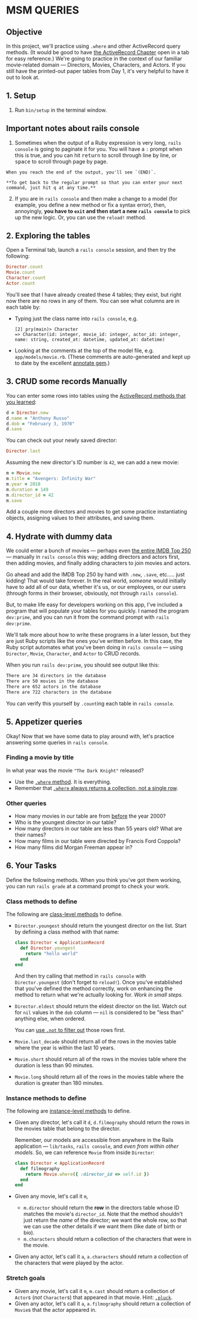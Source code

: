 # MSM QUERIES


## Objective

In this project, we'll practice using `.where` and other ActiveRecord query methods. (It would be good to have [the ActiveRecord Chapter](https://chapters.firstdraft.com/chapters/770#where) open in a tab for easy reference.) We're going to practice in the context of our familiar movie-related domain — Directors, Movies, Characters, and Actors. If you still have the printed-out paper tables from Day 1, it's very helpful to have it out to look at.

## 1. Setup

 1. Run `bin/setup` in the terminal window.
 

 ## Important notes about rails console 

  1. Sometimes when the output of a Ruby expression is very long, `rails console` is going to paginate it for you. You will have a `:` prompt when this is true, and you can hit <kbd>return</kbd> to scroll through line by line, or <kbd>space</kbd> to scroll through page by page.

    When you reach the end of the output, you'll see `(END)`.

    **To get back to the regular prompt so that you can enter your next command, just hit q at any time.**

 2. If you are in `rails console` and then make a change to a model (for example, you define a new method or fix a syntax error), then, annoyingly, **you have to `exit` and then start a new `rails console`** to pick up the new logic. Or, you can use the `reload!` method.

 ## 2. Exploring the tables

 Open a Terminal tab, launch a `rails console` session, and then try the following:

```ruby
Director.count
Movie.count
Character.count
Actor.count
```

You'll see that I have already created these 4 tables; they exist, but right now there are no rows in any of them. You can see what columns are in each table by:

 - Typing just the class name into `rails console`, e.g.

    ```
    [2] pry(main)> Character
    => Character(id: integer, movie_id: integer, actor_id: integer, name: string, created_at: datetime, updated_at: datetime)
    ```
 - Looking at the comments at the top of the model file, e.g. `app/models/movie.rb`. (These comments are auto-generated and kept up to date by the excellent [annotate gem](https://github.com/ctran/annotate_models).)

 ## 3. CRUD some records Manually

 You can enter some rows into tables using the [ActiveRecord methods that you learned](https://chapters.firstdraft.com/chapters/770):

```ruby
d = Director.new
d.name = "Anthony Russo"
d.dob = "February 3, 1970"
d.save
```

You can check out your newly saved director:

```ruby
Director.last
```

Assuming the new director's ID number is `42`, we can add a new movie:

```ruby
m = Movie.new
m.title = "Avengers: Infinity War"
m.year = 2018
m.duration = 149
m.director_id = 42
m.save
```

Add a couple more directors and movies to get some practice instantiating objects, assigning values to their attributes, and saving  them.

## 4. Hydrate with dummy data

We could enter a bunch of movies — perhaps even [the entire IMDB Top 250](https://www.imdb.com/chart/top) — manually in `rails console` this way; adding directors and actors first, then adding movies, and finally adding characters to join movies and actors.

Go ahead and add the IMDB Top 250 by hand with `.new`, `.save`, etc..... just kidding! That would take forever. In the real world, _someone_ would initially have to add all of our data, whether it's us, or our employees, or our users (through forms in their browser, obviously, not through `rails console`).

But, to make life easy for developers working on this app, I've included a program that will populate your tables for you quickly. I named the program `dev:prime`, and you can run it from the command prompt with `rails dev:prime`.

We'll talk more about how to write these programs in a later lesson, but they are just Ruby scripts like the ones you've written before. In this case, the Ruby script automates what you've been doing in `rails console` — using `Director`, `Movie`, `Character`, and `Actor` to CRUD records.

When you run `rails dev:prime`, you should see output like this:

```bash
There are 34 directors in the database
There are 50 movies in the database
There are 652 actors in the database
There are 722 characters in the database
```

You can verify this yourself by `.count`ing each table in `rails console`.

## 5. Appetizer queries 

Okay! Now that we have some data to play around with, let's practice answering some queries in `rails console`.

### Finding a movie by title

In what year was the movie `"The Dark Knight"` released?

 - Use the [`.where` method](https://chapters.firstdraft.com/chapters/770#where). It is everything.
 - Remember that [`.where` always returns a collection, not a single row](https://chapters.firstdraft.com/chapters/770#where-always-returns-a-collection-not-a-single-row).

### Other queries

 - How many movies in our table are from [before](https://chapters.firstdraft.com/chapters/770#less-than-or-greater-than) the year 2000?
 - Who is the youngest director in our table?
 - How many directors in our table are less than 55 years old? What are their names?
 - How many films in our table were directed by Francis Ford Coppola?
 - How many films did Morgan Freeman appear in?

 ## 6. Your Tasks

 Define the following methods. When you think you've got them working, you can run `rails grade` at a command prompt to check your work.

### Class methods to define

The following are [class-level methods](https://chapters.firstdraft.com/chapters/769#defining-class-methods) to define.

 - `Director.youngest` should return the youngest director on the list. Start by defining a class method with that name:

    ```ruby
    class Director < ApplicationRecord
      def Director.youngest
        return "hello world"
      end
    end
    ```

    And then try calling that method in `rails console` with `Director.youngest` (don't forget to `reload!`). Once you've established that you've defined the method correctly, work on enhancing the method to return what we're actually looking for. _Work in small steps._
 - `Director.eldest` should return the eldest director on the list. Watch out for `nil` values in the `dob` column — `nil` is considered to be "less than" anything else, when ordered.

    You can [use `.not` to filter out](https://chapters.firstdraft.com/chapters/770#wherenotthis) those rows first.
 - `Movie.last_decade` should return all of the rows in the movies table where the year is within the last 10 years.
 - `Movie.short` should return all of the rows in the movies table where the duration is less than 90 minutes.
 - `Movie.long` should return all of the rows in the movies table where the duration is greater than 180 minutes.

### Instance methods to define

The following are [instance-level methods](https://chapters.firstdraft.com/chapters/769#defining-instance-methods) to define.

 - Given any director, let's call it `d`, `d.filmography` should return the rows in the movies table that belong to the director.

    Remember, our models are accessible from anywhere in the Rails application — `lib/tasks`, `rails console`, and _even from within other models_. So, we can reference `Movie` from inside `Director`:

    ```ruby
    class Director < ApplicationRecord
      def filmography
        return Movie.where({ :director_id => self.id })
      end
    end
    ```
 - Given any movie, let's call it `m`,
    - `m.director` should return the **row** in the directors table whose ID matches the movie's `director_id`. Note that the method shouldn't just return the _name_ of the director; we want the whole row, so that we can use the other details if we want them (like date of birth or bio).
    - `m.characters` should return a collection of the characters that were in the movie.
 - Given any actor, let's call it `a`, `a.characters` should return a collection of the characters that were played by the actor.

### Stretch goals

 - Given any movie, let's call it `m`, `m.cast` should return a collection of `Actor`s (_not_ `Character`s) that appeared in that movie. Hint: [`.pluck`](https://chapters.firstdraft.com/chapters/770#pluck).
 - Given any actor, let's call it `a`, `a.filmography` should return a collection of `Movie`s that the actor appeared in.
